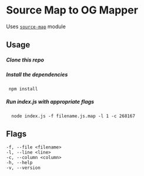 # Source Map to OG Mapper

Uses [`source-map`](https://github.com/mozilla/source-map) module

## Usage

##### Clone this repo 
##### Install the dependencies
     npm install
##### Run index.js with appropriate flags
      node index.js -f filename.js.map -l 1 -c 268167
      
## Flags

    -f, --file <filename>
    -l, --line <line>
    -c, --column <column>
    -h, --help
    -v, --version
